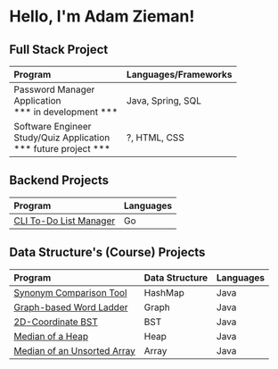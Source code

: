 # Hello, I'm Adam Zieman!

## Full Stack Project
| Program | Languages/Frameworks |
|:--------|:----------|
| Password Manager <br> Application <br>  *** in development *** | Java, Spring, SQL |
| Software Engineer <br> Study/Quiz Application <br> *** future project *** | ?, HTML, CSS |

## Backend Projects
| Program | Languages |
|:--------|:----------|
| <a href="https://github.com/AdamZieman/cli-todo-list-manager">CLI To-Do List Manager</a> | Go |

## Data Structure's (Course) Projects
| Program | Data Structure | Languages |
|:--------|:---------------|:----------|
| <a href="https://github.com/AdamZieman/synonym-comparison-tool">Synonym Comparison Tool</a> | HashMap | Java |
| <a href="https://github.com/AdamZieman/word-ladder">Graph-based Word Ladder</a> | Graph | Java |
| <a href="https://github.com/AdamZieman/2d-coordinate-bst">2D-Coordinate BST</a> | BST | Java |
| <a href="https://github.com/AdamZieman/heap-median">Median of a Heap</a> | Heap | Java |
| <a href="https://github.com/AdamZieman/median-unsorted-array">Median of an Unsorted Array</a> | Array | Java |

